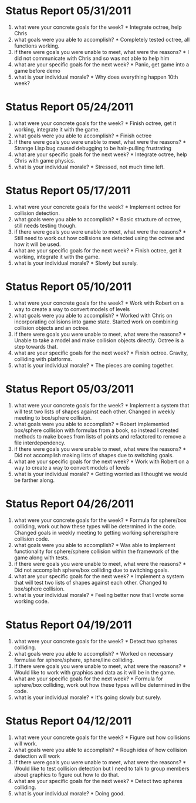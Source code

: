 # Status Report 05/31/2011 #

  1. what were your concrete goals for the week?
    * Integrate octree, help Chris
  1. what goals were you able to accomplish?
    * Completely tested octree, all functions working.
  1. if there were goals you were unable to meet, what were the reasons?
    * I did not communicate with Chris and so was not able to help him
  1. what are your specific goals for the next week?
    * Panic, get game into a game before demo
  1. what is your individual morale?
    * Why does everything happen 10th week?

# Status Report 05/24/2011 #

  1. what were your concrete goals for the week?
    * Finish octree, get it working, integrate it with the game.
  1. what goals were you able to accomplish?
    * Finish octree
  1. if there were goals you were unable to meet, what were the reasons?
    * Strange Lisp bug caused debugging to be hair-pulling frustrating
  1. what are your specific goals for the next week?
    * Integrate octree, help Chris with game physics.
  1. what is your individual morale?
    * Stressed, not much time left.

# Status Report 05/17/2011 #

  1. what were your concrete goals for the week?
    * Implement octree for collision detection.
  1. what goals were you able to accomplish?
    * Basic structure of octree, still needs testing though.
  1. if there were goals you were unable to meet, what were the reasons?
    * Still need to work out how collisions are detected using the octree and how it will be used.
  1. what are your specific goals for the next week?
    * Finish octree, get it working, integrate it with the game.
  1. what is your individual morale?
    * Slowly but surely.

# Status Report 05/10/2011 #

  1. what were your concrete goals for the week?
    * Work with Robert on a way to create a way to convert models of levels
  1. what goals were you able to accomplish?
    * Worked with Chris on incorporating collisions into game state.  Started work on combining collision objects and an octree.
  1. if there were goals you were unable to meet, what were the reasons?
    * Unable to take a model and make collision objects directly. Octree is a step towards that.
  1. what are your specific goals for the next week?
    * Finish octree. Gravity, colliding with platforms.
  1. what is your individual morale?
    * The pieces are coming together.

# Status Report 05/03/2011 #

  1. what were your concrete goals for the week?
    * Implement a system that will test two lists of shapes against each other. Changed in weekly meeting to box/sphere collision.
  1. what goals were you able to accomplish?
    * Robert implemented box/sphere collision with formulas from a book, so instead I created methods to make boxes from lists of points and refactored to remove a file interdependency.
  1. if there were goals you were unable to meet, what were the reasons?
    * Did not accomplish making lists of shapes due to switching goals.
  1. what are your specific goals for the next week?
    * Work with Robert on a way to create a way to convert models of levels
  1. what is your individual morale?
    * Getting worried as I thought we would be farther along.

# Status Report 04/26/2011 #

  1. what were your concrete goals for the week?
    * Formula for sphere/box colliding, work out how these types will be determined in the code.  Changed goals in weekly meeting to getting working sphere/sphere collision code.
  1. what goals were you able to accomplish?
    * Was able to implement functionality for sphere/sphere collision within the framework of the game along with tests.
  1. if there were goals you were unable to meet, what were the reasons?
    * Did not accomplish sphere/box colliding due to switching goals.
  1. what are your specific goals for the next week?
    * Implement a system that will test two lists of shapes against each other. Changed to box/sphere collision.
  1. what is your individual morale?
    * Feeling better now that I wrote some working code.

# Status Report 04/19/2011 #

  1. what were your concrete goals for the week?
    * Detect two spheres colliding.
  1. what goals were you able to accomplish?
    * Worked on necessary formulae for sphere/sphere, sphere/line colliding.
  1. if there were goals you were unable to meet, what were the reasons?
    * Would like to work with graphics and data as it will be in the game.
  1. what are your specific goals for the next week?
    * Formula for sphere/box colliding, work out how these types will be determined in the code.
  1. what is your individual morale?
    * It's going slowly but surely.

# Status Report 04/12/2011 #

  1. what were your concrete goals for the week?
    * Figure out how collisions will work.
  1. what goals were you able to accomplish?
    * Rough idea of how collision detection will work
  1. if there were goals you were unable to meet, what were the reasons?
    * Would like to test collision detection but I need to talk to group members about graphics to figure out how to do that.
  1. what are your specific goals for the next week?
    * Detect two spheres colliding.
  1. what is your individual morale?
    * Doing good.